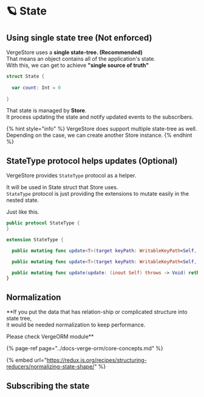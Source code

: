# 🪐 State

## Using single state tree \(Not enforced\)

VergeStore uses a **single state-tree. \(Recommended\)**  
That means an object contains all of the application's state.  
With this, we can get to achieve **"single source of truth"**

```swift
struct State {
  
  var count: Int = 0
  
}
```

That state is managed by **Store**.  
It process updating the state and notify updated events to the subscribers.

{% hint style="info" %}
VergeStore does support multiple state-tree as well.  
Depending on the case, we can create another Store instance.
{% endhint %}

## StateType protocol helps updates \(Optional\)

VergeStore provides `StateType` protocol as a helper.

It will be used in State struct that Store uses.  
`StateType` protocol is just providing the extensions to mutate easily in the nested state.

Just like this.

```swift
public protocol StateType {
}

extension StateType {

  public mutating func update<T>(target keyPath: WritableKeyPath<Self, T>, update: (inout T.Wrapped) throws -> Void) rethrows where T : VergeStore._VergeStore_OptionalProtocol

  public mutating func update<T>(target keyPath: WritableKeyPath<Self, T>, update: (inout T) throws -> Void) rethrows

  public mutating func update(update: (inout Self) throws -> Void) rethrows
}
```

## Normalization

**If you put the data that has relation-ship or complicated structure into state tree,   
it would be needed normalization to keep performance.  
  
Please check VergeORM module**

{% page-ref page="../docs-verge-orm/core-concepts.md" %}

{% embed url="https://redux.js.org/recipes/structuring-reducers/normalizing-state-shape/" %}

## Subscribing the state



